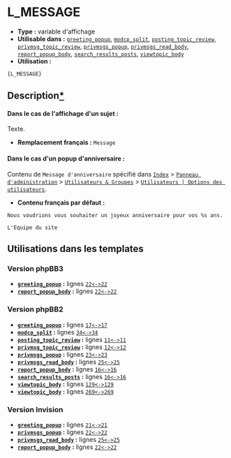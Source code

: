 # L_MESSAGE
* __Type :__ variable d'affichage
* __Utilisable dans :__ [`greeting_popup`](../tpl/greeting_popup.md#readme), [`modcp_split`](../tpl/modcp_split.md#readme), [`posting_topic_review`](../tpl/posting_topic_review.md#readme), [`privmsg_topic_review`](../tpl/privmsg_topic_review.md#readme), [`privmsgs_popup`](../tpl/privmsgs_popup.md#readme), [`privmsgs_read_body`](../tpl/privmsgs_read_body.md#readme), [`report_popup_body`](../tpl/report_popup_body.md#readme), [`search_results_posts`](../tpl/search_results_posts.md#readme), [`viewtopic_body`](../tpl/viewtopic_body.md#readme)
* __Utilisation :__

```html
{L_MESSAGE}
```

## Description[*](https://fa-tvars.appspot.com/var/L_MESSAGE)
#### Dans le cas de l'affichage d'un sujet :

Texte.

* __Remplacement français :__ `Message`

#### Dans le cas d'un popup d'anniversaire :

Contenu de `Message d'anniversaire` spécifié dans [`Index`](http://votre-forum.appspot.com/#/admin/,&part=users_groups,&mode=abilities&sub=users) > [`Panneau d'administration`](http://votre-forum.appspot.com/admin/#&part=users_groups,&mode=abilities&sub=users) > [`Utilisateurs & Groupes`](http://votre-forum.appspot.com/admin/?part=users_groups#&mode=abilities&sub=users) > [`Utilisateurs | Options des utilisateurs`](http://votre-forum.appspot.com/admin/?mode=abilities&part=users_groups&sub=users).

* __Contenu français par défaut :__

```
Nous voudrions vous souhaiter un joyeux anniversaire pour vos %s ans.

L'Equipe du site
```

## Utilisations dans les templates

### Version phpBB3
* __[`greeting_popup`](../tpl/greeting_popup.md#readme) :__ lignes [`22`](../src/prosilver/greeting_popup.tpl#L22)[`<->`](../src/prosilver/greeting_popup.tpl#L22-L22)[`22`](../src/prosilver/greeting_popup.tpl#L22)
* __[`report_popup_body`](../tpl/report_popup_body.md#readme) :__ lignes [`22`](../src/prosilver/report_popup_body.tpl#L22)[`<->`](../src/prosilver/report_popup_body.tpl#L22-L22)[`22`](../src/prosilver/report_popup_body.tpl#L22)

### Version phpBB2
* __[`greeting_popup`](../tpl/greeting_popup.md#readme) :__ lignes [`17`](../src/subsilver/greeting_popup.tpl#L17)[`<->`](../src/subsilver/greeting_popup.tpl#L17-L17)[`17`](../src/subsilver/greeting_popup.tpl#L17)
* __[`modcp_split`](../tpl/modcp_split.md#readme) :__ lignes [`34`](../src/subsilver/modcp_split.tpl#L34)[`<->`](../src/subsilver/modcp_split.tpl#L34-L34)[`34`](../src/subsilver/modcp_split.tpl#L34)
* __[`posting_topic_review`](../tpl/posting_topic_review.md#readme) :__ lignes [`11`](../src/subsilver/posting_topic_review.tpl#L11)[`<->`](../src/subsilver/posting_topic_review.tpl#L11-L11)[`11`](../src/subsilver/posting_topic_review.tpl#L11)
* __[`privmsg_topic_review`](../tpl/privmsg_topic_review.md#readme) :__ lignes [`12`](../src/subsilver/privmsg_topic_review.tpl#L12)[`<->`](../src/subsilver/privmsg_topic_review.tpl#L12-L12)[`12`](../src/subsilver/privmsg_topic_review.tpl#L12)
* __[`privmsgs_popup`](../tpl/privmsgs_popup.md#readme) :__ lignes [`23`](../src/subsilver/privmsgs_popup.tpl#L23)[`<->`](../src/subsilver/privmsgs_popup.tpl#L23-L23)[`23`](../src/subsilver/privmsgs_popup.tpl#L23)
* __[`privmsgs_read_body`](../tpl/privmsgs_read_body.md#readme) :__ lignes [`25`](../src/subsilver/privmsgs_read_body.tpl#L25)[`<->`](../src/subsilver/privmsgs_read_body.tpl#L25-L25)[`25`](../src/subsilver/privmsgs_read_body.tpl#L25)
* __[`report_popup_body`](../tpl/report_popup_body.md#readme) :__ lignes [`16`](../src/subsilver/report_popup_body.tpl#L16)[`<->`](../src/subsilver/report_popup_body.tpl#L16-L16)[`16`](../src/subsilver/report_popup_body.tpl#L16)
* __[`search_results_posts`](../tpl/search_results_posts.md#readme) :__ lignes [`16`](../src/subsilver/search_results_posts.tpl#L16)[`<->`](../src/subsilver/search_results_posts.tpl#L16-L16)[`16`](../src/subsilver/search_results_posts.tpl#L16)
* __[`viewtopic_body`](../tpl/viewtopic_body.md#readme) :__ lignes [`129`](../src/subsilver/viewtopic_body.tpl#L129)[`<->`](../src/subsilver/viewtopic_body.tpl#L129-L129)[`129`](../src/subsilver/viewtopic_body.tpl#L129)
* __[`viewtopic_body`](../tpl/viewtopic_body.md#readme) :__ lignes [`269`](../src/subsilver/viewtopic_body.tpl#L269)[`<->`](../src/subsilver/viewtopic_body.tpl#L269-L269)[`269`](../src/subsilver/viewtopic_body.tpl#L269)

### Version Invision
* __[`greeting_popup`](../tpl/greeting_popup.md#readme) :__ lignes [`21`](../src/invision/greeting_popup.tpl#L21)[`<->`](../src/invision/greeting_popup.tpl#L21-L21)[`21`](../src/invision/greeting_popup.tpl#L21)
* __[`privmsgs_popup`](../tpl/privmsgs_popup.md#readme) :__ lignes [`22`](../src/invision/privmsgs_popup.tpl#L22)[`<->`](../src/invision/privmsgs_popup.tpl#L22-L22)[`22`](../src/invision/privmsgs_popup.tpl#L22)
* __[`privmsgs_read_body`](../tpl/privmsgs_read_body.md#readme) :__ lignes [`25`](../src/invision/privmsgs_read_body.tpl#L25)[`<->`](../src/invision/privmsgs_read_body.tpl#L25-L25)[`25`](../src/invision/privmsgs_read_body.tpl#L25)
* __[`report_popup_body`](../tpl/report_popup_body.md#readme) :__ lignes [`22`](../src/invision/report_popup_body.tpl#L22)[`<->`](../src/invision/report_popup_body.tpl#L22-L22)[`22`](../src/invision/report_popup_body.tpl#L22)

